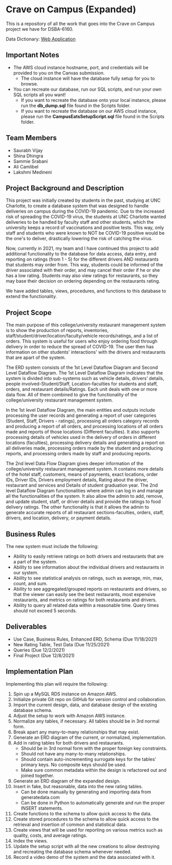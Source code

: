 # Crave on Campus (Expanded)

This is a repository of all the work that goes into the Crave on Campus project we have for DSBA-6160.

Data Dictionary: [Web Application](https://acamlibe.github.io/Crave-on-Campus-Expanded/Dictionary)

## Important Notes

- The AWS cloud instance hostname, port, and credentials will be provided to you on the Canvas submission.
  - The cloud instance will have the database fully setup for you to browse.
- You can recreate our database, run our SQL scripts, and run your own SQL scripts all you want!
  - If you want to recreate the database onto your local instance, please run the **db_dump.sql** file found in the Scripts folder.
  - If you want to recreate the database on our AWS cloud instance, please run the **CampusEatsSetupScript.sql** file found in the Scripts folder.

## Team Members

- Saurabh Vijay
- Shina Dhingra
- Sammie Srabani
- Ali Camlibel
- Lakshmi Medineni

## Project Background and Description

This project was initially created by students in the past, studying at UNC Charlotte, to create a database system that was designed to handle deliveries on campus during the COVID-19 pandemic. Due to the increased risk of spreading the COVID-19 virus, the students at UNC Charlotte wanted deliveries to be handled by faculty staff and other students, which the university keeps a record of vaccinations and positive tests. This way, only staff and students who were known to NOT be COVID-19 positive would be the one's to deliver, drastically lowering the risk of catching the virus.

Now, currently in 2021, my team and I have continued this project to add additional functionality to the database for data access, data entry, and reporting on ratings (from 1 - 5) for the different drivers AND restaurants that students may order from. This way, students could be informed of the driver associated with their order, and may cancel their order if he or she has a low rating. Students may also view ratings for restaurants, so they may base their decision on ordering depending on the restaurants rating.

We have added tables, views, procedures, and functions to this database to extend the functionality.

## Project Scope

The main purpose of this college/university restaurant management system is to show the production of reports, inventories, staff/student/driver/location/faculty/vehicle records/ratings, and a list of orders. This system is useful for users who enjoy ordering food through delivery in order to reduce the spread of COVID-19. The user then has information on other students' interactions' with the drivers and restaurants that are apart of the system.

The ERD system consists of the 1st Level Dataflow Diagram and Second Level Dataflow Diagram. The 1st Level Dataflow Diagram indicates that the system is divided into sub-systems such as vehicle details, drivers’ details, people involved-Student/Staff, Location-faculties for students and staff, orders, and restaurant details/Ratings. Each unit deals with one or more data flow. All of them combined to give the functionality of the college/university restaurant management system.

In the 1st level Dataflow Diagram, the main entities and outputs include processing the user records and generating a report of user categories (Student, Staff, Drivers - ratings), processing all orders category records and producing a report of all orders, and processing locations of all orders made and reports of those locations (Different faculties). It also supports processing details of vehicles used in the delivery of orders in different locations (faculties), processing delivery details and generating a report on all deliveries made, processing orders made by the student and producing reports, and processing orders made by staff and producing reports.

The 2nd level Data Flow Diagram gives deeper information of the college/university restaurant management system. It contains more details of the hotel staff, customers, means of payments, exact locations, order IDs, Driver IDs, Drivers employment details, Rating about the driver, restaurant and services and Details of student graduation year.
The 2nd level Dataflow Diagram functionalities where admin can log in and manage all the functionalities of the system. It also allow the admin to add, remove, and update student, staff, or driver details and provide the ratings to food delivery ratings. The other functionality is that it allows the admin to generate accurate reports of all restaurant sections-faculties, orders, staff, drivers, and location, delivery, or payment details.

## Business Rules

The new system must include the following:

- Ability to easily retrieve ratings on both drivers and restaurants that are a part of the system.
- Ability to see information about the individual drivers and restaurants in our system.
- Ability to see statistical analysis on ratings, such as average, min, max, count, and sum.
- Ability to see aggregated/grouped reports on restaurants and drivers, so that the viewer can easily see the best restaurants, most expensive restaurants, and metrics on ratings for both restaurants and drivers.
- Ability to query all related data within a reasonable time. Query times should not exceed 5 seconds.

## Deliverables

- Use Case, Business Rules, Enhanced ERD, Schema (Due 11/18/2021)
- New Rating Table, Test Data (Due 11/25/2021)
- Queries (Due 12/2/2021)
- Final Project (Due 12/8/2021)

## Implementation Plan

Implementing this plan will require the following:

1. Spin up a MySQL RDS instance on Amazon AWS.
2. Initialize private Git repo on GitHub for version control and collaboration.
3. Import the current design, data, and database design of the existing database schema.
4. Adjust the setup to work with Amazon AWS instance.
5. Normalize any tables, if necessary. All tables should be in 3rd normal form.
6. Break apart any many-to-many relationships that may exist.
7. Generate an ERD diagram of the current, or normalized, implementation.
8. Add in rating tables for both drivers and restaurants.
   - Should be in 3rd normal form with the proper foreign key constraints.
   - Should not have any many-to-many relationships.
   - Should contain auto-incrementing surrogate keys for the tables’ primary keys. No composite keys should be used.
   - Make sure common metadata within the design is refactored out and joined together.
9. Generate an ERD diagram of the expanded design.
10. Insert in fake, but reasonable, data into the new rating tables.
    - Can be done manually by generating and importing data from generatedata.com
    - Can be done in Python to automatically generate and run the proper INSERT statements.
11. Create functions to the schema to allow quick access to the data.
12. Create stored procedures to the schema to allow quick access to the retrieval and insertion of common and statistical data.
13. Create views that will be used for reporting on various metrics such as quality, costs, and average ratings.
14. Index the views.
15. Update the setup script with all the new creations to allow destroying and recreating the database schema whenever needed.
16. Record a video demo of the system and the data associated with it.
